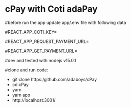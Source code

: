 # cPay with Coti adaPay
#before run the app update app/.env file with following data

#REACT_APP_COTI_KEY= 

#REACT_APP_REQUEST_PAYMENT_URL=

#REACT_APP_GET_PAYMENT_URL=


#dev and tested with nodejs v15.0.1

#clone and run code: 
- git clone https:/github.com/adaboys/cPay
- cd cPay
- yarn
- yarn app
- http://localhost:3001/